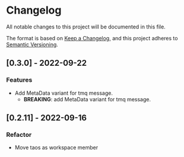 # Changelog

All notable changes to this project will be documented in this file.


The format is based on [Keep a Changelog](https://keepachangelog.com/en/1.0.0/),
and this project adheres to [Semantic Versioning](https://semver.org/spec/v2.0.0.html).
## [0.3.0] - 2022-09-22

### Features
- Add MetaData variant for tmq message.
  - **BREAKING**: add MetaData variant for tmq message.


## [0.2.11] - 2022-09-16

### Refactor
- Move taos as workspace member


